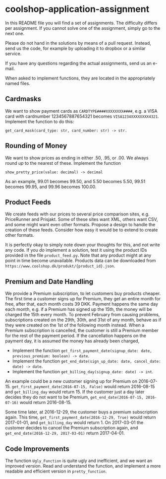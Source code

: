 # coolshop-application-assignment
In this README file you will find a set of assignments. The difficulty differs per assignment. If you cannot solve one of the assignment, simply go to the next one.

Please do not hand in the solutions by means of a pull request. Instead, send us the code, for example by uploading it to dropbox or a similar service.

If you have any questions regarding the actual assignments, send us an e-mail.

When asked to implement functions, they are located in the appropriately named files.

## Cardmasks
We want to show payment cards as `CARDTYPE####XXXXXXXX####`, e.g. a VISA card with cardnumber 1234567887654321 becomes `VISA1234XXXXXXXX4321`.
Implement the function to do this:

	get_card_mask(card_type: str, card_number: str) -> str.

## Rounding of Money
We want to show prices as ending in either .50, .95, or .00. We always round *up* to the nearest of these.
Implement the function

    show_pretty_price(value: decimal) -> decimal

As an example, 99.01 becomes 99.50, and 5.50 becomes 5.50, 99.51 becomes 99.95, and 99.96 becomes 100.00.

## Product Feeds
We create feeds with our prices to several price comparison sites, e.g. PriceRunner and Prisjakt.
Some of these sites want XML, others want CSV, and some might want even other formats.
Propose a design to handle the creation of these feeds.
Consider how easy it would be to extend to create other formats.

It is perfectly okay to simply note down your thoughts for this, and not write any code.
If you *do* implement a solution, test it using the product IDs provided in the file `product_feed.py`. Note that any product might at any point in time become unavailable.
Products data can be downloaded from `https://www.coolshop.dk/produkt/{product_id}.json`.

## Premium and Date Handling
We provide a Premium subscription, to let customers buy products cheaper.
The first time a customer signs up for Premium, they get an entire month for free, after that, each month costs 39 DKK.
Payment happens the same day each month, e.g. if a Premium has signed up the 15th, the money will be charged the 15th every month.
To prevent February from causing problems, subscriptions created on the 29th, 30th, and 31st of any month, behave as if they were created on the 1st of the following month instead.
When a Premium subscription is cancelled, the customer is still a Premium member for the rest of the payment period.
If the cancellation happens on the payment day, it is assumed the money has already been charged,

* Implement the function `get_first_payment_date(signup_date: date, previous_premium: boolean) -> date`.
* Implement the function `get_end_date(sign_up_date: date, cancel_date: date) -> date`.
* Implement the function `get_billing_day(signup_date: date) -> int`.

An example could be a new customer signing up for Premium on 2016-07-15. `get_first_payment_date(2016-07-15, False)` would return 2016-08-15 and `get_billing_day` would return 15. If the customer just a day later decides they do not want to be Premium, `get_end_date(2016-07-15, 2016-07-16)` would return 2016-08-15.

Some time later, at 2016-12-29, the customer buys a premium subscription again. This time, `get_first_payment_date(2016-12-29, True)` would return 2017-01-01, and `get_billing_day` would return 1. On 2017-03-01 the customer decides to cancel the Premium subscription again, and `get_end_date(2016-12-29, 2017-03-01)` return 2017-04-01.

## Code Improvements
The function `Ugly_Function` is quite ugly and inefficient, and we want an improved version. Read and understand the function, and implement a more readable and efficient version in `pretty_function`.
